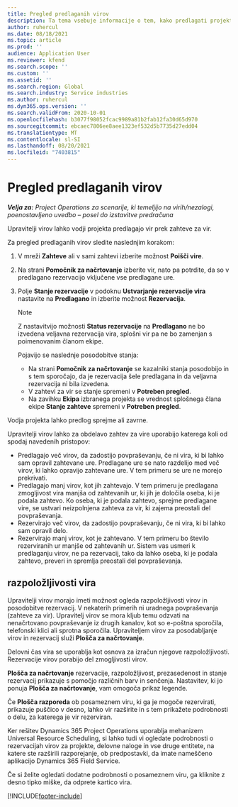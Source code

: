 ```yaml
---
title: Pregled predlaganih virov
description: Ta tema vsebuje informacije o tem, kako predlagati projektne vire.
author: ruhercul
ms.date: 08/18/2021
ms.topic: article
ms.prod: ''
audience: Application User
ms.reviewer: kfend
ms.search.scope: ''
ms.custom: ''
ms.assetid: ''
ms.search.region: Global
ms.search.industry: Service industries
ms.author: ruhercul
ms.dyn365.ops.version: ''
ms.search.validFrom: 2020-10-01
ms.openlocfilehash: b3077f98052fcac9989a81b2fab12fa30d65d970
ms.sourcegitcommit: ebcaec7806ee8aee1323ef532d5b7735d27edd04
ms.translationtype: MT
ms.contentlocale: sl-SI
ms.lasthandoff: 08/20/2021
ms.locfileid: "7403815"
---
```

# <a name="review-proposed-resources"></a>Pregled predlaganih virov

_**Velja za:** Project Operations za scenarije, ki temeljijo na virih/nezalogi, poenostavljeno uvedbo – posel do izstavitve predračuna_

Upravitelji virov lahko vodji projekta predlagajo vir prek zahteve za vir.

Za pregled predlaganih virov sledite naslednjim korakom:

1. V mreži **Zahteve** ali v sami zahtevi izberite možnost **Poišči vire**.
2. Na strani **Pomočnik za načrtovanje** izberite vir, nato pa potrdite, da so v predlagano rezervacijo vključene vse predlagane ure.
3. Polje **Stanje rezervacije** v podoknu **Ustvarjanje rezervacije vira** nastavite na **Predlagano** in izberite možnost **Rezervacija**.

    > [!NOTE]
    > Z nastavitvijo možnosti **Status rezervacije** na **Predlagano** ne bo izvedena veljavna rezervacija vira, splošni vir pa ne bo zamenjan s poimenovanim članom ekipe.

    Pojavijo se naslednje posodobitve stanja:

    - Na strani **Pomočnik za načrtovanje** se kazalniki stanja posodobijo in s tem sporočajo, da je rezervacija šele predlagana in da veljavna rezervacija ni bila izvedena.
    - V zahtevi za vir se stanje spremeni v **Potreben pregled**.
    - Na zavihku **Ekipa** izbranega projekta se vrednost splošnega člana ekipe **Stanje zahteve** spremeni v **Potreben pregled**.

Vodja projekta lahko predlog sprejme ali zavrne.

Upravitelji virov lahko za obdelavo zahtev za vire uporabijo katerega koli od spodaj navedenih pristopov:

- Predlagajo več virov, da zadostijo povpraševanju, če ni vira, ki bi lahko sam opravil zahtevane ure. Predlagane ure se nato razdelijo med več virov, ki lahko opravijo zahtevane ure. V tem primeru se ure ne morejo prekrivati.
- Predlagajo manj virov, kot jih zahtevajo. V tem primeru je predlagana zmogljivost vira manjša od zahtevanih ur, ki jih je določila oseba, ki je podala zahtevo. Ko oseba, ki je podala zahtevo, sprejme predlagane vire, se ustvari neizpolnjena zahteva za vir, ki zajema preostali del povpraševanja.
- Rezervirajo več virov, da zadostijo povpraševanju, če ni vira, ki bi lahko sam opravil delo.
- Rezervirajo manj virov, kot je zahtevano. V tem primeru bo število rezerviranih ur manjše od zahtevanih ur. Sistem vas usmeri k predlaganju virov, ne pa rezervacij, tako da lahko oseba, ki je podala zahtevo, preveri in spremlja preostali del povpraševanja.

## <a name="resource-availability"></a>razpoložljivosti vira

Upravitelji virov morajo imeti možnost ogleda razpoložljivosti virov in posodobitve rezervacij. V nekaterih primerih ni uradnega povpraševanja (zahteve za vir). Upravitelj virov se mora kljub temu odzvati na nenačrtovano povpraševanje iz drugih kanalov, kot so e-poštna sporočila, telefonski klici ali sprotna sporočila. Upraviteljem virov za posodabljanje virov in rezervacij služi **Plošča za načrtovanje**.

Delovni čas vira se uporablja kot osnova za izračun njegove razpoložljivosti. Rezervacije virov porabijo del zmogljivosti virov.

**Plošča za načrtovanje** rezervacije, razpoložljivost, prezasedenost in stanje rezervacij prikazuje s pomočjo različnih barv in senčenja. Nastavitev, ki jo ponuja **Plošča za načrtovanje**, vam omogoča prikaz legende.

Če **Plošča razporeda** ob posameznem viru, ki ga je mogoče rezervirati, prikazuje puščico v desno, lahko vir razširite in s tem prikažete podrobnosti o delu, za katerega je vir rezerviran.

Ker rešitev Dynamics 365 Project Operations uporablja mehanizem Universal Resource Scheduling, si lahko tudi vi ogledate podrobnosti o rezervacijah virov za projekte, delovne naloge in vse druge entitete, na katere ste razširili razporejanje, ob predpostavki, da imate nameščeno aplikacijo Dynamics 365 Field Service.

Če si želite ogledati dodatne podrobnosti o posameznem viru, ga kliknite z desno tipko miške, da odprete kartico vira.



[!INCLUDE[footer-include](../includes/footer-banner.md)]
